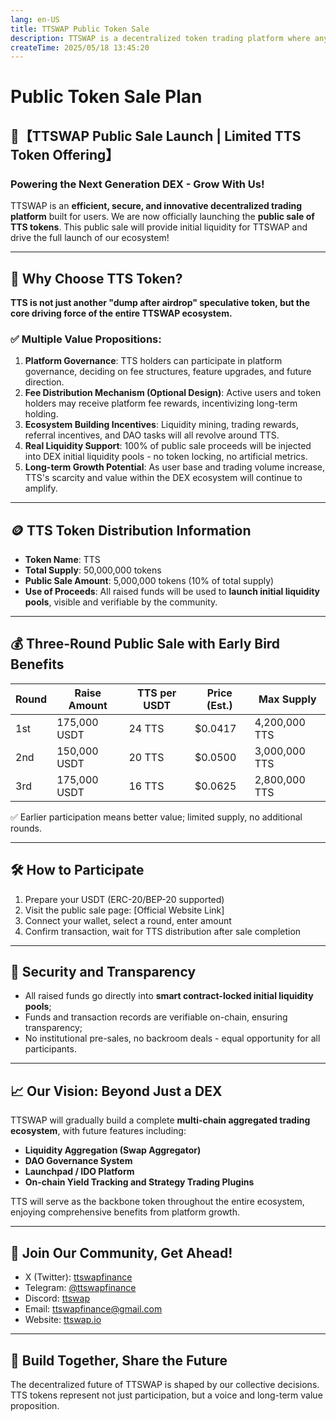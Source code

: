 ```yaml
---
lang: en-US
title: TTSWAP Public Token Sale
description: TTSWAP is a decentralized token trading platform where anyone can quickly and securely swap one token for another without relying on centralized exchanges.
createTime: 2025/05/18 13:45:20
---
```

# Public Token Sale Plan

## 🚀【TTSWAP Public Sale Launch | Limited TTS Token Offering】

### Powering the Next Generation DEX - Grow With Us!

TTSWAP is an **efficient, secure, and innovative decentralized trading platform** built for users. We are now officially launching the **public sale of TTS tokens**. This public sale will provide initial liquidity for TTSWAP and drive the full launch of our ecosystem!

---

## 💎 Why Choose TTS Token?

**TTS is not just another "dump after airdrop" speculative token, but the core driving force of the entire TTSWAP ecosystem.**

### ✅ Multiple Value Propositions:

1. **Platform Governance**: TTS holders can participate in platform governance, deciding on fee structures, feature upgrades, and future direction.
2. **Fee Distribution Mechanism (Optional Design)**: Active users and token holders may receive platform fee rewards, incentivizing long-term holding.
3. **Ecosystem Building Incentives**: Liquidity mining, trading rewards, referral incentives, and DAO tasks will all revolve around TTS.
4. **Real Liquidity Support**: 100% of public sale proceeds will be injected into DEX initial liquidity pools - no token locking, no artificial metrics.
5. **Long-term Growth Potential**: As user base and trading volume increase, TTS's scarcity and value within the DEX ecosystem will continue to amplify.

---

## 🪙 TTS Token Distribution Information

* **Token Name**: TTS
* **Total Supply**: 50,000,000 tokens
* **Public Sale Amount**: 5,000,000 tokens (10% of total supply)
* **Use of Proceeds**: All raised funds will be used to **launch initial liquidity pools**, visible and verifiable by the community.

---

## 💰 Three-Round Public Sale with Early Bird Benefits

| Round | Raise Amount      | TTS per USDT | Price (Est.) | Max Supply      |
| ----- | ---------------- | ------------ | ------------ | --------------- |
| 1st   | 175,000 USDT     | 24 TTS       | $0.0417      | 4,200,000 TTS   |
| 2nd   | 150,000 USDT     | 20 TTS       | $0.0500      | 3,000,000 TTS   |
| 3rd   | 175,000 USDT     | 16 TTS       | $0.0625      | 2,800,000 TTS   |

✅ Earlier participation means better value; limited supply, no additional rounds.

---

## 🛠️ How to Participate

1. Prepare your USDT (ERC-20/BEP-20 supported)
2. Visit the public sale page: [Official Website Link]
3. Connect your wallet, select a round, enter amount
4. Confirm transaction, wait for TTS distribution after sale completion

---

## 🔐 Security and Transparency

* All raised funds go directly into **smart contract-locked initial liquidity pools**;
* Funds and transaction records are verifiable on-chain, ensuring transparency;
* No institutional pre-sales, no backroom deals - equal opportunity for all participants.

---

## 📈 Our Vision: Beyond Just a DEX

TTSWAP will gradually build a complete **multi-chain aggregated trading ecosystem**, with future features including:

* **Liquidity Aggregation (Swap Aggregator)**
* **DAO Governance System**
* **Launchpad / IDO Platform**
* **On-chain Yield Tracking and Strategy Trading Plugins**

TTS will serve as the backbone token throughout the entire ecosystem, enjoying comprehensive benefits from platform growth.



---

## 📣 Join Our Community, Get Ahead!

* X (Twitter): [ttswapfinance](https://x.com/ttswapfinance)
* Telegram: [@ttswapfinance](https://t.me/ttswapfinance)
* Discord: [ttswap](https://discord.gg/XygqnmQgX3)
* Email: [ttswapfinance@gmail.com](mailto:ttswapfinance@gmail.com)
* Website: [ttswap.io](http://www.ttswap.io)

---

## 🌟 Build Together, Share the Future

The decentralized future of TTSWAP is shaped by our collective decisions.
TTS tokens represent not just participation, but a voice and long-term value proposition. 
